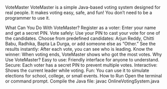 VoteMaster
VoteMaster is a simple Java-based voting system designed for real people.
It makes voting easy, safe, and fun! You don’t need to be a programmer to use it.

What Can You Do With VoteMaster?
Register as a voter: Enter your name and get a secret PIN.
Vote safely: Use your PIN to cast your vote for one of the candidates.
Choose from predefined candidates: Arjun Reddy, Chitti Babu, Radhika, Bapta La Durga, or add someone else as “Other.”
See the results instantly: After each vote, you can see who is leading.
Know the winner: When voting ends, VoteMaster shows who got the most votes.
Why Use VoteMaster?
Easy to use: Friendly interface for anyone to understand.
Secure: Each voter has a secret PIN to prevent multiple votes.
Interactive: Shows the current leader while voting.
Fun: You can use it to simulate elections for school, college, or small events.
How to Run
Open the terminal or command prompt.
Compile the Java file:
javac OnlineVotingSystem.java
